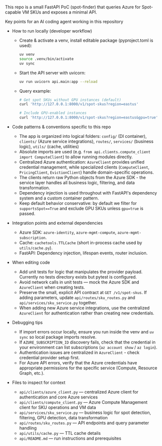 This repo is a small FastAPI PoC (spot-finder) that queries Azure for Spot-capable VM SKUs and exposes a minimal API.

Key points for an AI coding agent working in this repository

- How to run locally (developer workflow)
  - Create & activate a venv, install editable package (pyproject.toml is used):
    ```bash
    uv venv
    source .venv/bin/activate
    uv sync
    ```
  - Start the API server with uvicorn:
    ```bash
    uv run uvicorn api.main:app --reload
    ```
  - Query example:
    ```bash
    # Get spot SKUs without GPU instances (default)
    curl 'http://127.0.0.1:8000/v1/spot-skus?region=eastus'

    # Include GPU-enabled instances
    curl 'http://127.0.0.1:8000/v1/spot-skus?region=eastus&gpu=true'
    ```


- Code patterns & conventions specific to this repo
  - The app is organized into logical folders: `config/` (DI container), `clients/` (Azure service integrations), `routes/`, `services/` (business logic), `utils/` (cache, utilities)
  - Absolute imports are used (e.g. `from api.clients.compute_client import ComputeClient`) to allow running modules directly.
  - Centralized Azure authentication: `AzureClient` provides unified credential management, while specialized clients (`ComputeClient`, `PricingClient`, `EvictionClient`) handle domain-specific operations.
  - The clients return raw Python objects from the Azure SDK - the service layer handles all business logic, filtering, and data transformation.
  - Dependency injection is used throughout with FastAPI's dependency system and a custom container pattern.
  - Keep default behavior conservative: by default we filter for `supportsSpot==True` and exclude GPU SKUs unless `gpu=true` is passed.

- Integration points and external dependencies
  - Azure SDK: `azure-identity`, `azure-mgmt-compute`, `azure-mgmt-subscription`.
  - Cache: `cachetools.TTLCache` (short in-process cache used by `utils/cache.py`).
  - FastAPI: Dependency injection, lifespan events, router inclusion.

- When editing code
  - Add unit tests for logic that manipulates the provider payload. Currently no tests directory exists but pytest is configured.
  - Avoid network calls in unit tests — mock the Azure SDK and `AzureClient` when creating tests.
  - Preserve the small, explicit API contract at `GET /v1/spot-skus`. If adding parameters, update `api/routes/sku_routes.py` and `api/services/sku_service.py` together.
  - When adding new Azure service integrations, use the centralized `AzureClient` for authentication rather than creating new credentials.

- Debugging tips
  - If import errors occur locally, ensure you run inside the venv and `uv sync` so local package imports resolve.
  - If `AZURE_SUBSCRIPTION_ID` discovery fails, check that the credential in your environment can list subscriptions (`az account show` / `az login`).
  - Authentication issues are centralized in `AzureClient` - check credential provider setup first.
  - For Azure API errors, verify that the Azure credentials have appropriate permissions for the specific service (Compute, Resource Graph, etc.).

- Files to inspect for context
  - `api/clients/azure_client.py` — centralized Azure client for authentication and core Azure services
  - `api/clients/compute_client.py` — Azure Compute Management client for SKU operations and VM data
  - `api/services/sku_service.py` — business logic for spot detection, filtering, GPU detection, data transformation
  - `api/routes/sku_routes.py` — API endpoints and query parameter handling
  - `api/utils/cache.py` — TTL cache details
  - `api/README.md` — run instructions and prerequisites
